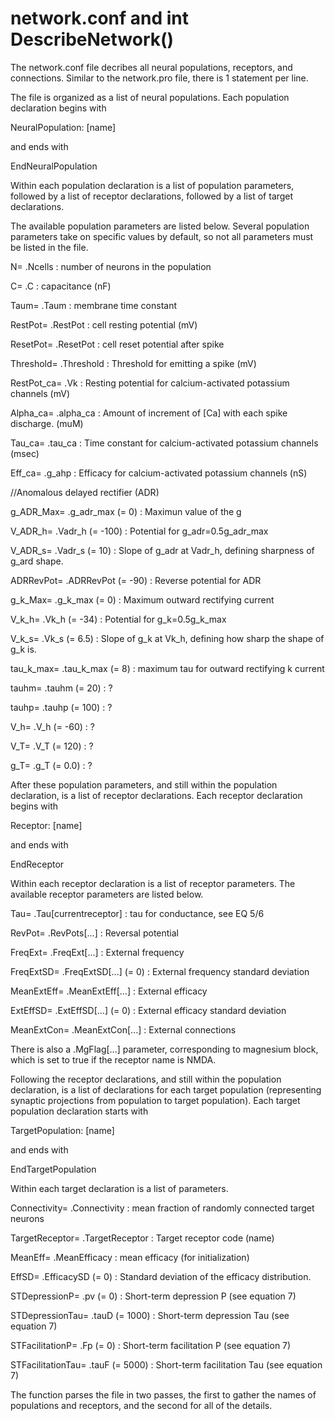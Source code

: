 # network.conf and int DescribeNetwork()

The network.conf file decribes all neural populations, receptors, and connections. Similar to the network.pro file, there is 1 statement per line.  


  


The file is organized as a list of neural populations. Each population declaration begins with  


NeuralPopulation: [name]  


and ends with  


EndNeuralPopulation  


  


Within each population declaration is a list of population parameters, followed by a list of receptor declarations, followed by a list of target declarations.  


  


The available population parameters are listed below. Several population parameters take on specific values by default, so not all parameters must be listed in the file.

  


N= .Ncells : number of neurons in the population  


  


C= .C : capacitance (nF)  


Taum= .Taum : membrane time constant  


RestPot= .RestPot : cell resting potential (mV)  


ResetPot= .ResetPot : cell reset potential after spike  


Threshold= .Threshold : Threshold for emitting a spike (mV)  


  


RestPot_ca= .Vk : Resting potential for calcium-activated potassium channels (mV)  


Alpha_ca= .alpha_ca : Amount of increment of [Ca] with each spike discharge. (muM)  


Tau_ca= .tau_ca : Time constant for calcium-activated potassium channels (msec)  


Eff_ca= .g_ahp : Efficacy for calcium-activated potassium channels (nS)  


  


//Anomalous delayed rectifier (ADR)  


g_ADR_Max= .g_adr_max (= 0) : Maximun value of the g  


V_ADR_h= .Vadr_h (= -100) : Potential for g_adr=0.5g_adr_max  


V_ADR_s= .Vadr_s (= 10) : Slope of g_adr at Vadr_h, defining sharpness of g_ard shape.   


ADRRevPot= .ADRRevPot (= -90) : Reverse potential for ADR  


g_k_Max= .g_k_max (= 0) : Maximum outward rectifying current  


V_k_h= .Vk_h (= -34) : Potential for g_k=0.5g_k_max  


V_k_s= .Vk_s (= 6.5) : Slope of g_k at Vk_h, defining how sharp the shape of g_k is.  


tau_k_max= .tau_k_max (= 8) : maximum tau for outward rectifying k current  


  


tauhm= .tauhm (= 20) : ?  


tauhp= .tauhp (= 100) : ?  


V_h= .V_h (= -60) : ?  


V_T= .V_T (= 120) : ?  


g_T= .g_T (= 0.0) : ?  


  


After these population parameters, and still within the population declaration, is a list of receptor declarations. Each receptor declaration begins with  


Receptor: [name]  


and ends with  


EndReceptor  


  


Within each receptor declaration is a list of receptor parameters. The available receptor parameters are listed below.  


  


Tau= .Tau[currentreceptor] : tau for conductance, see EQ 5/6  


RevPot= .RevPots[...] : Reversal potential  


FreqExt= .FreqExt[...] : External frequency  


FreqExtSD= .FreqExtSD[...] (= 0) : External frequency standard deviation  


MeanExtEff= .MeanExtEff[...] : External efficacy  


ExtEffSD= .ExtEffSD[...] (= 0) : External efficacy standard deviation  


MeanExtCon= .MeanExtCon[...] : External connections  


  


There is also a .MgFlag[...] parameter, corresponding to magnesium block, which is set to true if the receptor name is NMDA.   


  


Following the receptor declarations, and still within the population declaration, is a list of declarations for each target population (representing synaptic projections from population to target population). Each target population declaration starts with  


TargetPopulation: [name]  


and ends with  


EndTargetPopulation  


  


Within each target declaration is a list of parameters.  


  


Connectivity= .Connectivity : mean fraction of randomly connected target neurons  


TargetReceptor= .TargetReceptor : Target receptor code (name)  


MeanEff= .MeanEfficacy : mean efficacy (for initialization)  


EffSD= .EfficacySD (= 0) : Standard deviation of the efficacy distribution.  


STDepressionP= .pv (= 0) : Short-term depression P (see equation 7)  


STDepressionTau= .tauD (= 1000) : Short-term depression Tau (see equation 7)  


STFacilitationP= .Fp (= 0) : Short-term facilitation P (see equation 7)  


STFacilitationTau= .tauF (= 5000) : Short-term facilitation Tau (see equation 7)   


  


The function parses the file in two passes, the first to gather the names of populations and receptors, and the second for all of the details.  
